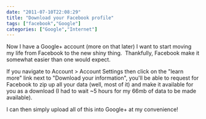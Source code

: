 ```yaml
---
date: "2011-07-10T22:08:29"
title: "Download your Facebook profile"
tags: ["facebook","Google"]
categories: ["Google","Internet"]
---
```


Now I have a Google+ account (more on that later) I want to start moving my life from Facebook to the new shiny thing.  Thankfully, Facebook make it somewhat easier than one would expect. 
 
If you navigate to Account &gt; Account Settings then click on the "learn more" link next to "Download your information", you'll be able to request for Facebook to zip up all your data (well, most of it) and make it available for you as a download (I had to wait ~5 hours for my 66mb of data to be made available). 
 
I can then simply upload all of this into Google+ at my convenience!
